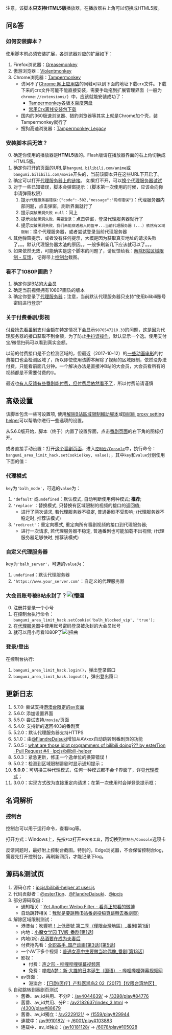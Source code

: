 注意，该脚本**只支持HTML5版**播放器，在播放器右上角可以切换成HTML5版。

## 问&答

### 如何安装脚本？

使用脚本前必须安装扩展，各浏览器对应的扩展如下：

1. Firefox浏览器：[Greasemonkey](https://addons.mozilla.org/zh-CN/firefox/addon/greasemonkey/)
2. 傲游浏览器：[Violentmonkey](https://extension.maxthon.com/detail/index.php?view_id=1680)
3. Chrome浏览器：[Tampermonkey](https://chrome.google.com/webstore/detail/tampermonkey/dhdgffkkebhmkfjojejmpbldmpobfkfo)
    * 访问不了[Chrome 网上应用店](https://chrome.google.com/webstore/category/extensions)的同鞋可以到下面的地址下载crx文件。下载下来的crx文件可能不能直接安装，需要手动拖到扩展管理界面（一般为`chrome://extensions/`）中，应该就能安装成功了：
        * [Tampermonkey各版本百度网盘](https://pan.baidu.com/s/1nuCc4Al)
        * [常用Crx离线安装包下载](https://yurl.sinaapp.com/crx2.php)
    * 国内的360极速浏览器、猎豹浏览器等其实上就是Chrome加个壳，装Tampermonkey就行了
    * 搜狗高速浏览器：[Tampermonkey Legacy](https://ie.sogou.com/app/app_4326.html)

### 安装脚本后无效？

0. 确定你使用的播放器是**HTML5**版的。Flash版请在播放器界面的右上角切换成HTML5版。
1. 确定你打开的页面的URL是`bangumi.bilibili.com/anime`或`bangumi.bilibili.com/movie`开头的，当前该脚本只在这些URL下开启了。  
2. 确定可以打开[代理服务器上的链接](https://biliplus.ipcjsdev.tk/api/bangumi?season=5551)。 如果打不开，可以[换个代理服务器试试](https://github.com/ipcjs/bilibili-helper/blob/user.js/bilibili_bangumi_area_limit_hack.md#高级设置)
3. 对于一些已知错误，脚本会弹窗提示：（脚本第一次使用的时候，应该会向你申请弹窗权限）
    1. 提示`代理服务器错误:{"code":-502,"message":"网络错误"}`：代理服务器内部问题，点击弹窗，刷新界面就行了
    1. 提示`突破黑洞失败 null`：同上
    1. 提示`突破黑洞失败，需要登录`：点击弹窗，登录代理服务器就行了
    1. 提示`突破黑洞失败，我们未能穿透敌人的盔甲...当前代理服务器（...）依然有区域限制`：换个代理服务器，或者尝试登录当前代理服务器
4. 其他弹窗提示，或者没有任何提示，大概是因为获取真实地址的请求失败了。。。默认代理服务器太渣的原因。。一般多刷新几下应该就可以了。。。  
5. 如果依然无效，可能确实是这个脚本的问题了，请反馈给我：[解除B站区域限制 - 反馈](https://greasyfork.org/zh-CN/scripts/25718-%E8%A7%A3%E9%99%A4b%E7%AB%99%E5%8C%BA%E5%9F%9F%E9%99%90%E5%88%B6/feedback)， 记得带上[控制台](https://github.com/ipcjs/bilibili-helper/blob/user.js/bilibili_bangumi_area_limit_hack.md#控制台)截图。

### 看不了1080P画质？

1. 确定你是B站的[大会员](https://big.bilibili.com/site/big.html)
2. 确定当前视频拥有1080P画质的版本
3. 确定你登录了[代理服务器](https://biliplus.ipcjsdev.tk/login)；注意，当前默认代理服务器只支持“使用bilibili账号密码进行登录”

### 关于付费番剧/影视

[付费抢先看番剧](https://bangumi.bilibili.com/anime/6012/play#103819)支付金额在特定情况下会显示`9876547210.33`的问题，这是因为代理服务器的接口获取不到金额，为了防止[手抖误操作](https://bangumi.bilibili.com/anime/5852/play?aid=9815508#103960#reply238854223)，默认显示一个逸。使用支付宝/微信扫码可以看到真实金额。

以前的付费接口是不会检测区域的，但最近（2017-10-12）的[一些动画电影](https://bangumi.bilibili.com/movie/12116)的付费接口也会检测区域了，所以即使使用该脚本解除了视频的区域限制，依然没办法付费，只能看前面几分钟。一个解决办法是直接冲B站的大会员，大会员看所有的视频都是不需要付费的🙄。

最近也[有人反馈有些番剧能付费，但付费后依然看不了](https://greasyfork.org/zh-CN/forum/discussion/29953/x)，所以付费前请谨慎

## 高级设置

该脚本包含一些可设置项, 使用[解除B站區域限制輔助腳本](https://greasyfork.org/zh-TW/scripts/28907)或[BiliBili proxy setting helper](https://greasyfork.org/zh-TW/scripts/29378)可以帮助你进行一些选项的设置。

从5.6.0版开始，脚本（终于）内置了设置界面，点击[番剧页面](https://bangumi.bilibili.com/anime/5551)的右下角的图标打开。

或者直接手动设置：打开[这个番剧页面](https://bangumi.bilibili.com/anime/5551)，进入[`控制台/Console`](https://github.com/ipcjs/bilibili-helper/blob/user.js/bilibili_bangumi_area_limit_hack.md#控制台)中，执行命令：`bangumi_area_limit_hack.setCookie(key, value);`，其中`key`和`value`分别使用下面的值：

### 代理模式

`key`为`'balh_mode'`，可选的`value`为：

1. `'default'`或`undefined`：默认模式, 自动判断使用何种模式; **推荐**;
2. `'replace'`：替换模式, 只替换有区域限制的视频的接口的返回值; 
    - 进行了两次请求, 若代理服务器不稳定, 普通番剧不受影响; (代理服务器不稳定时, 推荐该模式)
3. `'redirect'`：重定向模式, 重定向所有番剧视频的接口到代理服务器; 
    - 进行一次请求, 若代理服务器不稳定, 普通番剧也可能加载不出视频; (代理服务器足够快时, 推荐该模式)

### 自定义代理服务器

key为`'balh_server'`，可选的`value`为：

1. `undefined`：默认代理服务器
2. `'https://www.your_server.com'`：自定义的代理服务器

### 大会员账号被B站永封了？<img src="https://bbs.saraba1st.com/2b/static/image/smiley/nq/010.gif" alt="(懵逼"/>

0. 注册并登录一个小号
1. 在控制台执行命令：`bangumi_area_limit_hack.setCookie('balh_blocked_vip', 'true');`
2. 在[代理服务器](https://biliplus.ipcjsdev.tk/login)中使用账号密码登录被永封的大会员账号
3. 就可以用小号看1080P了<img src="https://bbs.saraba1st.com/2b/static/image/smiley/nq/001.gif" alt="(扭曲"/>

### 登录/登出

在控制台执行:

1. `bangumi_area_limit_hack.login()`，弹出登录窗口
2. `bangumi_area_limit_hack.logout()`，弹出登出窗口

## 更新日志

1. 5.7.0: 尝试支持[港澳台限定的av页面](http://search.bilibili.com/all?keyword=%E4%BB%85%E9%99%90%E5%8F%B0%E6%B9%BE%E5%9C%B0%E5%8C%BA)
1. 5.6.0: 添加设置界面
1. 5.5.0: 尝试支持`/movie/`页面
1. 5.4.0: 支持新的返回403的番剧页
1. 5.2.0：默认代理服务器支持HTTPS
1. 5.1.0：由[@FlandreDaisuki](https://github.com/FlandreDaisuki)增加从AVxxx自动跳转到番剧页的功能
1. 5.0.5：[what are those idiot programmers of bilibili doing??? by esterTion · Pull Request #4 · ipcjs/bilibili-helper](https://github.com/ipcjs/bilibili-helper/pull/4)
1. 5.0.3：紧急更新，修正一个逸单位的换算错误！
1. 5.0.2：检测到区域限制番剧时显示通知提示；
1. **5.0.0**：可切换三种代理模式，任何一种模式都不会卡界面了，详见[代理模式](https://github.com/ipcjs/bilibili-helper/blob/user.js/bilibili_bangumi_area_limit_hack.md#代理模式)；
2. 3.0.0：实现方式改为直接重定向请求；在第一次使用时会弹登录提示框；

## 名词解析

### 控制台

控制台可以用于运行命令，查看log等。

打开方式：Windows上，先按`F12`打开`开发者工具`，再切换到`控制台/Console`选项卡

反馈问题时，最好附上控制台截图。特别的，Edge浏览器，不会保留控制台log，需要先打开控制台，再刷新网页，才能记录下log。

## 源码&测试页

1. 源码仓库：[ipcjs/bilibili-helper at user.js](https://github.com/ipcjs/bilibili-helper/tree/user.js)
2. 代码贡献者：[@esterTion](https://github.com/esterTion)、[@FlandreDaisuki](https://github.com/FlandreDaisuki)、[@ipcjs](https://github.com/ipcjs)
3. 部分源码取自：
    - 通知相关：[Yet Another Weibo Filter - 看真正想看的微博](https://tiansh.github.io/yawf/zh-cn.html)
    - 自动跳转相关：[我就是要跳轉(B站番劇投稿頁跳轉去番劇頁)](https://greasyfork.org/zh-CN/scripts/29151)
4. 解除区域限制测试：
    - 港澳台：[吹響吧！上低音號 第二季（僅限台灣地區）_番剧](https://bangumi.bilibili.com/anime/5551)[[第1话](https://bangumi.bilibili.com/anime/5551/play#96703)]
    - 内地：[小魔女学园 TV版_番剧](https://bangumi.bilibili.com/anime/5788)[[第1话](https://bangumi.bilibili.com/anime/5788/play#101761)]
    - 内地(新): [品酒要在成为夫妻后](https://bangumi.bilibili.com/anime/6423)
    - 付费抢先看：[全职高手_国产动画](https://bangumi.bilibili.com/anime/5852)[[第3话](https://bangumi.bilibili.com/anime/5852/play#103960)][[第5话](https://bangumi.bilibili.com/anime/6012/play#103819)]
    - 一个AV下多个视频：[普通女高中生要做当地偶像_番剧](https://bangumi.bilibili.com/anime/4124)[[第13话](https://bangumi.bilibili.com/anime/4124/play#100947)]
    - 影视：
        - 付费：[声之形 - 哔哩哔哩弹幕视频网](https://bangumi.bilibili.com/movie/12116)
        - 免费：[哆啦A梦：新·大雄的日本诞生（国语） - 哔哩哔哩弹幕视频网](https://bangumi.bilibili.com/movie/11871)
    - av页面：
        - 港澳台：[【日剧/医疗】产科医鸿鸟2 02【2017】【仅限台湾地区】](http://www.bilibili.com/video/av15659129/?from=search&seid=12221877300500108753)
5. 自动跳转到番剧页测试
    - 舊番、av_id共用、不分P：[/av4044639/](https://www.bilibili.com/video/av4044639/) → [/3398/play#84776](https://bangumi.bilibili.com/anime/3398/play#84776)
    - 舊番、av_id共用、分P：[/av2182637/index_3.html](https://www.bilibili.com/video/av2182637/index_3.html) → [/4300/play#88679](https://bangumi.bilibili.com/anime/4300/play#88679)
    - 舊番、av_id獨立：[/av2229121/](https://www.bilibili.com/video/av2229121/) → [/1559/play#29944](https://bangumi.bilibili.com/anime/1559/play#29944)
    - 連載中：[/av9910182/](https://www.bilibili.com/video/av9910182/) → [/6001/play#103883](https://bangumi.bilibili.com/anime/6001/play#103883)
    - 连载中、av_id独立：[/av10181128/](https://www.bilibili.com/video/av10181128/) → [/6078/play#105028](https://bangumi.bilibili.com/anime/6078/play#105028)
